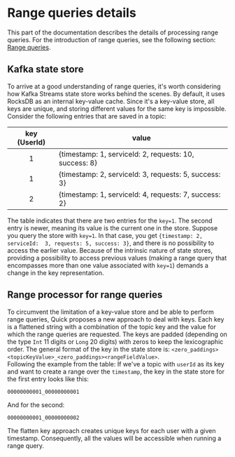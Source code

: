 # Range queries details

This part of the documentation describes the details of processing range queries.
For the introduction of range queries, see the following section:
[Range queries](https://bakdata.github.io/quick/0.7/user/getting-started/working-with-quick/range-queries/).

## Kafka state store

To arrive at a good understanding of range queries, it's worth considering how Kafka Streams state store works
behind the scenes.
By default, it uses RocksDB as an internal key-value cache.
Since it's a key-value store, all keys are unique, and storing different values for the same key is impossible.
Consider the following entries that are saved in a topic:

| key (UserId) | value                                                  |
|:------------:|--------------------------------------------------------|
|      1       | {timestamp: 1, serviceId: 2, requests: 10, success: 8} |
|      1       | {timestamp: 2, serviceId: 3, requests: 5, success: 3}  |
|      2       | {timestamp: 1, serviceId: 4, requests: 7, success: 2}  |

The table indicates that there are two entries for the `key=1`. The second entry is newer, meaning its value is the 
current one in the store. Suppose you query the store with `key=1`. In that case, you get `{timestamp: 2, serviceId: 
3, requests: 5, success: 3}`, and there is no possibility to access the earlier value. Because of the intrinsic 
nature of state stores, providing a possibility to access previous values (making a range query that 
encompasses more than one value associated with `key=1`) demands a change in the key representation. 

## Range processor for range queries

To circumvent the limitation of a key-value store and be able to perform range queries, Quick proposes a new approach 
to deal with keys. Each key is a flattened string with a combination of the topic key and the value for which the 
range queries are requested. The keys are padded (depending on the type `Int` 11 digits or `Long` 20 digits) with 
zeros to keep the lexicographic order. The general format of the key in the state store is: 
`<zero_paddings><topicKeyValue>_<zero_paddings><rangeFieldValue>`. <br /> 
Following the example from the table: If we've a topic with `userId` as its key and want to create a range over the 
`timestamp`, the key in the state store for the first entry looks like this:
``` 
00000000001_00000000001
```
And for the second:
``` 
00000000001_00000000002
```
The flatten key approach creates unique keys for each user with a given timestamp. Consequently, all the values will 
be accessible when running a range query.
